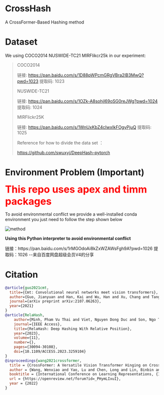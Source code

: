 # CrossHash
A CrossFormer-Based Hashing method

# Dataset 
We using COCO2014 NUSWIDE-TC21 MIRFlikcr25k in our experiment:
> COCO2014
> 
> 链接: https://pan.baidu.com/s/1D88pWPcmGRgVBra2lB3MwQ?pwd=1023 提取码: 1023
> 
> NUSWIDE-TC21
> 
> 链接: https://pan.baidu.com/s/1OZk-A8sohjl69oSG0reJWg?pwd=1024 提取码: 1024
> 
> MIRFlickr25K
> 
> 链接: https://pan.baidu.com/s/1WnUxKbZ4cIwxIkFOgyPjuQ 提取码: 1025
> 
> Reference for how to divide the data set ：
> 
> https://github.com/swuxyj/DeepHash-pytorch

# Environment Problem (Important)
<p>
  <font color=red size=6>
    <strong>
      This repo uses apex and timm packages
    </strong>
  </font>
</p>

<p>
   To avoid environmental conflict we provide a well-installed conda environment you just need to follow the step shown below
</p>


![method](https://github.com/Mahiro2211/CrossHash/assets/130811701/306b7ab7-a93b-42ad-8b10-4836fb605350)



<p>
  <strong>
    Using this Python interpreter to avoid environmental conflict
  </strong>
</p>

<p>
  链接：https://pan.baidu.com/s/1rMGOdoAi8kZxWZAWsFgh9A?pwd=1026 
  提取码：1026 
  --来自百度网盘超级会员V4的分享
</p>

# Citation
```bibtex
@article{guo2021cmt,
  title={Cmt: Convolutional neural networks meet vision transformers},
  author={Guo, Jianyuan and Han, Kai and Wu, Han and Xu, Chang and Tang, Yehui and Xu, Chunjing and Wang, Yunhe},
  journal={arXiv preprint arXiv:2107.06263},
  year={2021}
}
@article{RelaHash,
    author={Minh, Pham Vu Thai and Viet, Nguyen Dong Duc and Son, Ngo Tung and Anh, Bui Ngoc and Jaafar, Jafreezal},
    journal={IEEE Access}, 
    title={RelaHash: Deep Hashing With Relative Position}, 
    year={2023},
    volume={11},
    number={},
    pages={30094-30108},
    doi={10.1109/ACCESS.2023.3259104}
}
@inproceedings{wang2021crossformer,
  title = {CrossFormer: A Versatile Vision Transformer Hinging on Cross-scale Attention},
  author = {Wang, Wenxiao and Yao, Lu and Chen, Long and Lin, Binbin and Cai, Deng and He, Xiaofei and Liu, Wei},
  booktitle = {International Conference on Learning Representations, {ICLR}},
  url = {https://openreview.net/forum?id=_PHymLIxuI},
  year = {2022}
}
```
